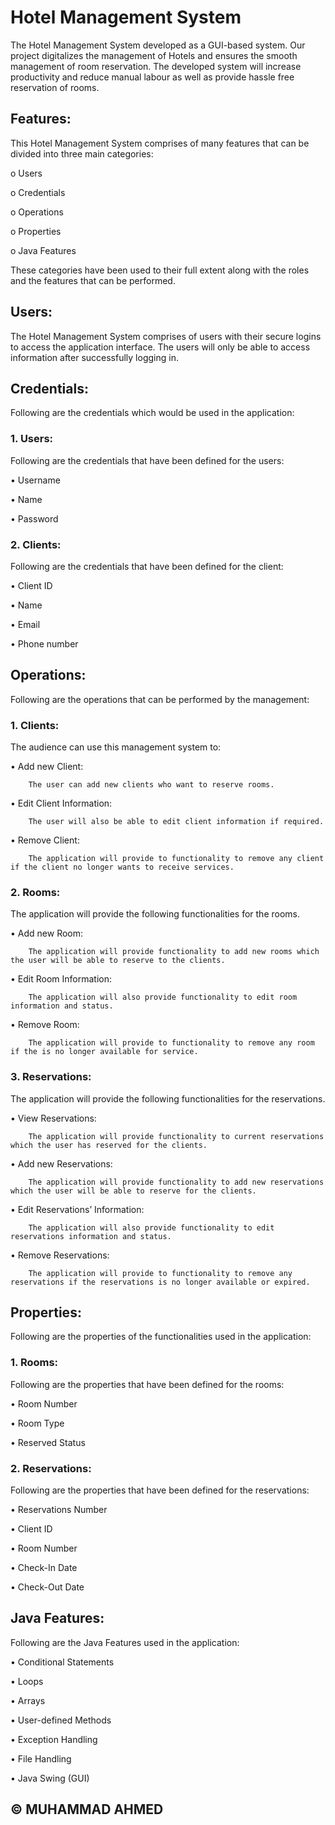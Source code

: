 <h1>Hotel Management System</h1>
The Hotel Management System developed as a GUI-based system. Our project digitalizes the management of Hotels and ensures the smooth management of room reservation. The developed system will increase productivity and reduce manual labour as well as provide hassle free reservation of rooms. 
<h2>Features:</h2>
This Hotel Management System comprises of many features that can be divided into three main categories:

o	Users

o	Credentials

o	Operations

o	Properties

o	Java Features

These categories have been used to their full extent along with the roles and the features that can be performed.
<h2>Users:</h2>
The Hotel Management System comprises of users with their secure logins to access the application interface. The users will only be able to access information after successfully logging in.

<h2>Credentials:</h2>
Following are the credentials which would be used in the application:

<h3>1.	Users:</h3>
Following are the credentials that have been defined for the users:

•	Username

•	Name

•	Password


<h3>2.	Clients:</h3>
Following are the credentials that have been defined for the client:

•	Client ID

•	Name

•	Email

•	Phone number

<h2>Operations:</h2>
Following are the operations that can be performed by the management:

<h3>1.	Clients:</h3>

The audience can use this management system to:

•	Add new Client:

        The user can add new clients who want to reserve rooms.

•	Edit Client Information:

        The user will also be able to edit client information if required.

•	Remove Client:

        The application will provide to functionality to remove any client if the client no longer wants to receive services.

<h3>2.	Rooms:</h3>

The application will provide the following functionalities for the rooms.

•	Add new Room:

        The application will provide functionality to add new rooms which the user will be able to reserve to the clients.

•	Edit Room Information:

        The application will also provide functionality to edit room information and status.

•	Remove Room:

        The application will provide to functionality to remove any room if the is no longer available for service.

<h3>3.	Reservations:</h3>

The application will provide the following functionalities for the reservations.

•	View Reservations:

        The application will provide functionality to current reservations which the user has reserved for the clients.

•	Add new Reservations:

        The application will provide functionality to add new reservations which the user will be able to reserve for the clients.

•	Edit Reservations’ Information:

        The application will also provide functionality to edit reservations information and status.

•	Remove Reservations:

        The application will provide to functionality to remove any reservations if the reservations is no longer available or expired.

<h2>Properties:</h2>
Following are the properties of the functionalities used in the application:

<h3>1.	Rooms:</h3>

Following are the properties that have been defined for the rooms:

•	Room Number	

•	Room Type

•	Reserved Status

<h3>2.	Reservations:</h3>

Following are the properties that have been defined for the reservations:

•	Reservations Number	

•	Client ID

•	Room Number

•	Check-In Date

•	Check-Out Date

<h2>Java Features:</h2>
Following are the Java Features used in the application:

•	Conditional Statements

•	Loops

•	Arrays

•	User-defined Methods

•	Exception Handling

•	File Handling

•	Java Swing (GUI)

<h2> &copy; MUHAMMAD AHMED</h2>
